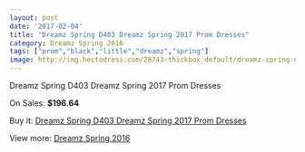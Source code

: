 ```yaml
---
layout: post
date: '2017-02-04'
title: "Dreamz Spring D403 Dreamz Spring 2017 Prom Dresses"
category: Dreamz Spring 2016
tags: ["prom","black","little","dreamz","spring"]
image: http://img.hectodress.com/28743-thickbox_default/dreamz-spring-d403-dreamz-spring-2012-prom-dresses.jpg
---
```

Dreamz Spring D403 Dreamz Spring 2017 Prom Dresses

On Sales: **$196.64**
<a href="https://www.hectodress.com/dreamz-spring-2013/13403-dreamz-spring-d403-dreamz-spring-2012-prom-dresses.html"><amp-img layout="responsive" width="600" height="600" src="//img.hectodress.com/28743-thickbox_default/dreamz-spring-d403-dreamz-spring-2012-prom-dresses.jpg" alt="Dreamz Spring D403 Dreamz Spring 2017 Prom Dresses 0" /></a>
<a href="https://www.hectodress.com/dreamz-spring-2013/13403-dreamz-spring-d403-dreamz-spring-2012-prom-dresses.html"><amp-img layout="responsive" width="600" height="600" src="//img.hectodress.com/28744-thickbox_default/dreamz-spring-d403-dreamz-spring-2012-prom-dresses.jpg" alt="Dreamz Spring D403 Dreamz Spring 2017 Prom Dresses 1" /></a>

Buy it: [Dreamz Spring D403 Dreamz Spring 2017 Prom Dresses](https://www.hectodress.com/dreamz-spring-2013/13403-dreamz-spring-d403-dreamz-spring-2012-prom-dresses.html "Dreamz Spring D403 Dreamz Spring 2017 Prom Dresses")

View more: [Dreamz Spring 2016](https://www.hectodress.com/216-dreamz-spring-2013 "Dreamz Spring 2016")